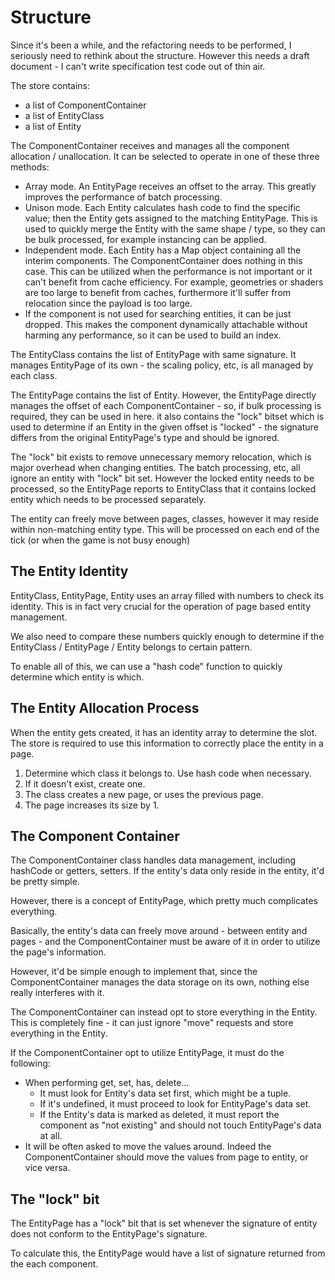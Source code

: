 # Structure
Since it's been a while, and the refactoring needs to be performed, I seriously
need to rethink about the structure. However this needs a draft document -
I can't write specification test code out of thin air.

The store contains:
- a list of ComponentContainer
- a list of EntityClass
- a list of Entity

The ComponentContainer receives and manages all the component allocation /
unallocation. It can be selected to operate in one of these three methods:
- Array mode. An EntityPage receives an offset to the array. This greatly
  improves the performance of batch processing.
- Unison mode. Each Entity calculates hash code to find the specific value;
  then the Entity gets assigned to the matching EntityPage. This is used to
  quickly merge the Entity with the same shape / type, so they can be bulk
  processed, for example instancing can be applied.
- Independent mode. Each Entity has a Map object containing all the interim
  components. The ComponentContainer does nothing in this case. This can be
  utilized when the performance is not important or it can't benefit from
  cache efficiency. For example, geometries or shaders are too large to benefit
  from caches, furthermore it'll suffer from relocation since the payload is
  too large.
- If the component is not used for searching entities, it can be
  just dropped. This makes the component dynamically attachable without harming
  any performance, so it can be used to build an index.

The EntityClass contains the list of EntityPage with same signature. It manages
EntityPage of its own - the scaling policy, etc, is all managed by each class.

The EntityPage contains the list of Entity. However, the EntityPage directly
manages the offset of each ComponentContainer - so, if bulk processing is
required, they can be used in here. it also contains the "lock" bitset which is
used to determine if an Entity in the given offset is "locked" - the signature
differs from the original EntityPage's type and should be ignored.

The "lock" bit exists to remove unnecessary memory relocation, which is major
overhead when changing entities. The batch processing, etc, all ignore an entity
with "lock" bit set. However the locked entity needs to be processed, so the
EntityPage reports to EntityClass that it contains locked entity which needs to
be processed separately.

The entity can freely move between pages, classes, however it may reside within
non-matching entity type. This will be processed on each end of the tick (or when
the game is not busy enough)

## The Entity Identity
EntityClass, EntityPage, Entity uses an array filled with numbers to check
its identity. This is in fact very crucial for the operation of page based
entity management.

We also need to compare these numbers quickly enough to determine if the
EntityClass / EntityPage / Entity belongs to certain pattern.

To enable all of this, we can use a "hash code" function to quickly determine
which entity is which.

## The Entity Allocation Process
When the entity gets created, it has an identity array to determine the slot.
The store is required to use this information to correctly place the entity in
a page.

1. Determine which class it belongs to. Use hash code when necessary.
2. If it doesn't exist, create one.
3. The class creates a new page, or uses the previous page.
4. The page increases its size by 1.

## The Component Container
The ComponentContainer class handles data management, including hashCode or
getters, setters. If the entity's data only reside in the entity, it'd be pretty
simple.

However, there is a concept of EntityPage, which pretty much complicates
everything.

Basically, the entity's data can freely move around - between entity and
pages - and the ComponentContainer must be aware of it in order to utilize
the page's information.

However, it'd be simple enough to implement that, since the ComponentContainer
manages the data storage on its own, nothing else really interferes with it.

The ComponentContainer can instead opt to store everything in the Entity. This
is completely fine - it can just ignore "move" requests and store everything in
the Entity.

If the ComponentContainer opt to utilize EntityPage, it must do the following:

- When performing get, set, has, delete...
  - It must look for Entity's data set first, which might be a tuple.
  - If it's undefined, it must proceed to look for EntityPage's data set.
  - If the Entity's data is marked as deleted, it must report the component as
    "not existing" and should not touch EntityPage's data at all.
- It will be often asked to move the values around. Indeed the
  ComponentContainer should move the values from page to entity, or vice versa.

## The "lock" bit
The EntityPage has a "lock" bit that is set whenever the signature of entity
does not conform to the EntityPage's signature.

To calculate this, the EntityPage would have a list of signature returned from
the each component.
